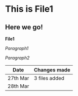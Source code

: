 # This is File1

## Here we go!

**File1**

*Paragraph1*

*Paragraph2*

|Date|Changes made|
|----------|----------|
|27th Mar|3 files added|
|28th Mar| |
